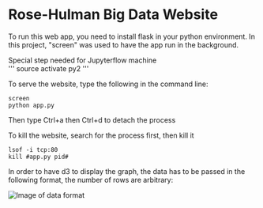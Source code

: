 # Rose-Hulman Big Data Website

To run this web app, you need to install flask in your python environment. In this project, "screen" was used to have the app run in the background.  

Special step needed for Jupyterflow machine  
'''
source activate py2
'''

To serve the website, type the following in the command line:
```
screen
python app.py
```
Then type Ctrl+a then Ctrl+d to detach the process

To kill the website, search for the process first, then kill it
```
lsof -i tcp:80
kill #app.py pid#
```
In order to have d3 to display the graph, the data has to be passed in the following format, the number of rows are arbitrary:

![Image of data format](https://github.com/shibberu/Big-Data-MVP/blob/master/Website/data/Required%20Data%20format.png)
